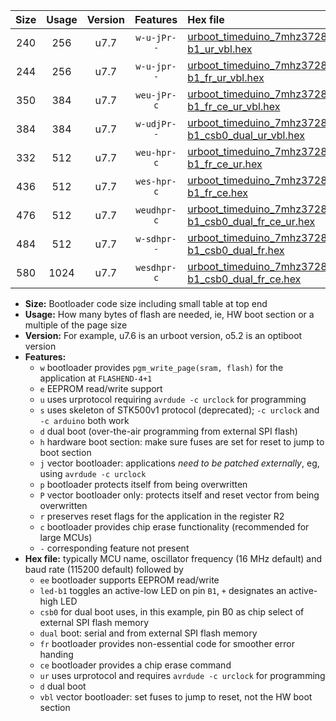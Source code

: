 |Size|Usage|Version|Features|Hex file|
|:-:|:-:|:-:|:-:|:--|
|240|256|u7.7|`w-u-jPr--`|[urboot_timeduino_7mhz3728_38400bps_led-b1_ur_vbl.hex](https://raw.githubusercontent.com/stefanrueger/urboot.hex/main/boards/timeduino/fcpu_7mhz3728/38400_bps/urboot_timeduino_7mhz3728_38400bps_led-b1_ur_vbl.hex)|
|244|256|u7.7|`w-u-jpr--`|[urboot_timeduino_7mhz3728_38400bps_led-b1_fr_ur_vbl.hex](https://raw.githubusercontent.com/stefanrueger/urboot.hex/main/boards/timeduino/fcpu_7mhz3728/38400_bps/urboot_timeduino_7mhz3728_38400bps_led-b1_fr_ur_vbl.hex)|
|350|384|u7.7|`weu-jPr-c`|[urboot_timeduino_7mhz3728_38400bps_ee_led-b1_fr_ce_ur_vbl.hex](https://raw.githubusercontent.com/stefanrueger/urboot.hex/main/boards/timeduino/fcpu_7mhz3728/38400_bps/urboot_timeduino_7mhz3728_38400bps_ee_led-b1_fr_ce_ur_vbl.hex)|
|384|384|u7.7|`w-udjPr--`|[urboot_timeduino_7mhz3728_38400bps_led-b1_csb0_dual_ur_vbl.hex](https://raw.githubusercontent.com/stefanrueger/urboot.hex/main/boards/timeduino/fcpu_7mhz3728/38400_bps/urboot_timeduino_7mhz3728_38400bps_led-b1_csb0_dual_ur_vbl.hex)|
|332|512|u7.7|`weu-hpr-c`|[urboot_timeduino_7mhz3728_38400bps_ee_led-b1_fr_ce_ur.hex](https://raw.githubusercontent.com/stefanrueger/urboot.hex/main/boards/timeduino/fcpu_7mhz3728/38400_bps/urboot_timeduino_7mhz3728_38400bps_ee_led-b1_fr_ce_ur.hex)|
|436|512|u7.7|`wes-hpr-c`|[urboot_timeduino_7mhz3728_38400bps_ee_led-b1_fr_ce.hex](https://raw.githubusercontent.com/stefanrueger/urboot.hex/main/boards/timeduino/fcpu_7mhz3728/38400_bps/urboot_timeduino_7mhz3728_38400bps_ee_led-b1_fr_ce.hex)|
|476|512|u7.7|`weudhpr-c`|[urboot_timeduino_7mhz3728_38400bps_ee_led-b1_csb0_dual_fr_ce_ur.hex](https://raw.githubusercontent.com/stefanrueger/urboot.hex/main/boards/timeduino/fcpu_7mhz3728/38400_bps/urboot_timeduino_7mhz3728_38400bps_ee_led-b1_csb0_dual_fr_ce_ur.hex)|
|484|512|u7.7|`w-sdhpr--`|[urboot_timeduino_7mhz3728_38400bps_led-b1_csb0_dual_fr.hex](https://raw.githubusercontent.com/stefanrueger/urboot.hex/main/boards/timeduino/fcpu_7mhz3728/38400_bps/urboot_timeduino_7mhz3728_38400bps_led-b1_csb0_dual_fr.hex)|
|580|1024|u7.7|`wesdhpr-c`|[urboot_timeduino_7mhz3728_38400bps_ee_led-b1_csb0_dual_fr_ce.hex](https://raw.githubusercontent.com/stefanrueger/urboot.hex/main/boards/timeduino/fcpu_7mhz3728/38400_bps/urboot_timeduino_7mhz3728_38400bps_ee_led-b1_csb0_dual_fr_ce.hex)|

- **Size:** Bootloader code size including small table at top end
- **Usage:** How many bytes of flash are needed, ie, HW boot section or a multiple of the page size
- **Version:** For example, u7.6 is an urboot version, o5.2 is an optiboot version
- **Features:**
  + `w` bootloader provides `pgm_write_page(sram, flash)` for the application at `FLASHEND-4+1`
  + `e` EEPROM read/write support
  + `u` uses urprotocol requiring `avrdude -c urclock` for programming
  + `s` uses skeleton of STK500v1 protocol (deprecated); `-c urclock` and `-c arduino` both work
  + `d` dual boot (over-the-air programming from external SPI flash)
  + `h` hardware boot section: make sure fuses are set for reset to jump to boot section
  + `j` vector bootloader: applications *need to be patched externally*, eg, using `avrdude -c urclock`
  + `p` bootloader protects itself from being overwritten
  + `P` vector bootloader only: protects itself and reset vector from being overwritten
  + `r` preserves reset flags for the application in the register R2
  + `c` bootloader provides chip erase functionality (recommended for large MCUs)
  + `-` corresponding feature not present
- **Hex file:** typically MCU name, oscillator frequency (16 MHz default) and baud rate (115200 default) followed by
  + `ee` bootloader supports EEPROM read/write
  + `led-b1` toggles an active-low LED on pin `B1`, `+` designates an active-high LED
  + `csb0` for dual boot uses, in this example, pin B0 as chip select of external SPI flash memory
  + `dual` boot: serial and from external SPI flash memory
  + `fr` bootloader provides non-essential code for smoother error handing
  + `ce` bootloader provides a chip erase command
  + `ur` uses urprotocol and requires `avrdude -c urclock` for programming
  + `d` dual boot
  + `vbl` vector bootloader: set fuses to jump to reset, not the HW boot section
